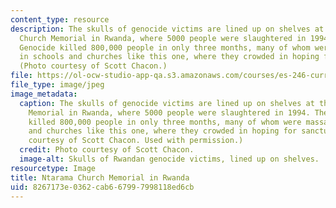 ```yaml
---
content_type: resource
description: The skulls of genocide victims are lined up on shelves at the Ntarama
  Church Memorial in Rwanda, where 5000 people were slaughtered in 1994. The Rwandan
  Genocide killed 800,000 people in only three months, many of whom were massacred
  in schools and churches like this one, where they crowded in hoping for sanctuary.
  (Photo courtesy of Scott Chacon.)
file: https://ol-ocw-studio-app-qa.s3.amazonaws.com/courses/es-246-current-events-and-social-issues-fall-2004/8267173e0362cab667997998118ed6cb_es-246f04.jpg
file_type: image/jpeg
image_metadata:
  caption: The skulls of genocide victims are lined up on shelves at the Ntarama Church
    Memorial in Rwanda, where 5000 people were slaughtered in 1994. The Rwandan Genocide
    killed 800,000 people in only three months, many of whom were massacred in schools
    and churches like this one, where they crowded in hoping for sanctuary. (Photo
    courtesy of Scott Chacon. Used with permission.)
  credit: Photo courtesy of Scott Chacon.
  image-alt: Skulls of Rwandan genocide victims, lined up on shelves.
resourcetype: Image
title: Ntarama Church Memorial in Rwanda
uid: 8267173e-0362-cab6-6799-7998118ed6cb
---
```

